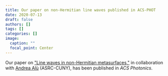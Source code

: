 ```yaml
---
title: Our paper on non-Hermitian line waves published in ACS-PHOT
date: 2020-07-13
draft: false
authors: []
tags: []
categories: []
image:
  caption: ""
  focal_point: Center
---
```

Our paper on ["Line waves in non-Hermitian metasurfaces,"](/publication/ij-143-acs-phot-2020)
in collaboration with [Andrea Alù](http://www.alulab.org) (ASRC-CUNY),
has been published in *ACS Photonics*.